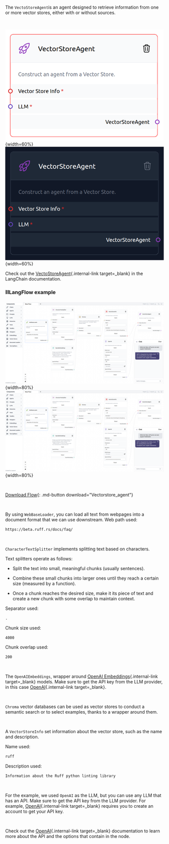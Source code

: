 The `VectoStoreAgent`is an agent designed to retrieve information from one or more vector stores, either with or without sources.

<br>

![Description](img/single_node/vec_sto_agt.png#only-light){width=60%}
![Description](img/single_node/vec_sto_agt2.png#only-dark){width=60%}

Check out the [VectoStoreAgent](https://python.langchain.com/en/latest/modules/agents/toolkits/examples/vectorstore.html){.internal-link target=\_blank} in the LangChain documentation.

### ⛓️LangFlow example

![Description](img/vectorstore-agent.png#only-dark){width=80%}
![Description](img/vectorstore-agent.png#only-light){width=80%}

<br>

[Download Flow](data/Vectorstore_agent.json){: .md-button download="Vectorstore_agent"}

<br>

By using `WebBaseLoader`, you can load all text from webpages into a document format that we can use downstream. Web path used:

```txt
https://beta.ruff.rs/docs/faq/
```

<br>

`CharacterTextSplitter` implements splitting text based on characters.

Text splitters operate as follows:

- Split the text into small, meaningful chunks (usually sentences).

- Combine these small chunks into larger ones until they reach a certain size (measured by a function).

- Once a chunk reaches the desired size, make it its piece of text and create a new chunk with some overlap to maintain context.

Separator used:

```txt
.
```

Chunk size used:

```txt
4000
```

Chunk overlap used:

```txt
200
```

<br>

The `OpenAIEmbeddings`, wrapper around [OpenAI Embeddings](https://platform.openai.com/docs/guides/embeddings/what-are-embeddings){.internal-link target=\_blank} models. Make sure to get the API key from the LLM provider, in this case [OpenAI](https://platform.openai.com/){.internal-link target=\_blank}.

<br>

`Chroma` vector databases can be used as vector stores to conduct a semantic search or to select examples, thanks to a wrapper around them.

<br>

A `VectorStoreInfo` set information about the vector store, such as the name and description.

Name used:

```txt
ruff
```

Description used:

```txt
Information about the Ruff python linting library
```

<br>

For the example, we used `OpenAI` as the LLM, but you can use any LLM that has an API. Make sure to get the API key from the LLM provider. For example, [OpenAI](https://platform.openai.com/){.internal-link target=\_blank} requires you to create an account to get your API key.

<br>

Check out the [OpenAI](https://platform.openai.com/docs/introduction/overview){.internal-link target=\_blank} documentation to learn more about the API and the options that contain in the node.
